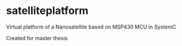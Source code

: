 # satelliteplatform
Virtual platform of a Nanosatellite based on MSP430 MCU in SystemC

Created for master thesis

